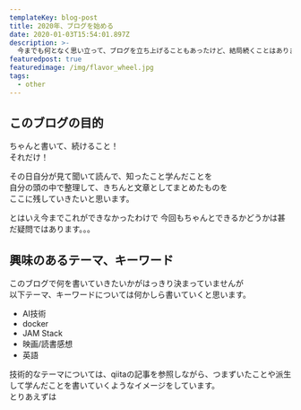 ```yaml
---
templateKey: blog-post
title: 2020年、ブログを始める
date: 2020-01-03T15:54:01.897Z
description: >-
  今までも何となく思い立って、ブログを立ち上げることもあったけど、結局続くことはありませんでした。2020年。年号も変わり、東京オリンピックも開催されます。そんな時代の節目に便乗して、私もちゃんとブログを始めます。
featuredpost: true
featuredimage: /img/flavor_wheel.jpg
tags:
  - other
---
```

## このブログの目的

ちゃんと書いて、続けること！  
それだけ！  

その日自分が見て聞いて読んで、知ったこと学んだことを  
自分の頭の中で整理して、きちんと文章としてまとめたものを  
ここに残していきたいと思います。  

とはいえ今までこれができなかったわけで
今回もちゃんとできるかどうかは甚だ疑問ではあります。。。

## 興味のあるテーマ、キーワード
このブログで何を書いていきたいかがはっきり決まっていませんが  
以下テーマ、キーワードについては何かしら書いていくと思います。

- AI技術
- docker
- JAM Stack
- 映画/読書感想
- 英語

技術的なテーマについては、qiitaの記事を参照しながら、つまずいたことや派生して学んだことを書いていくようなイメージをしています。  
とりあえずは
